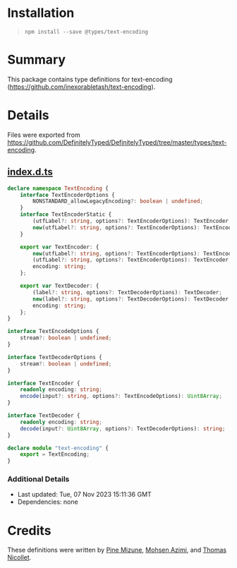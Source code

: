 # Installation
> `npm install --save @types/text-encoding`

# Summary
This package contains type definitions for text-encoding (https://github.com/inexorabletash/text-encoding).

# Details
Files were exported from https://github.com/DefinitelyTyped/DefinitelyTyped/tree/master/types/text-encoding.
## [index.d.ts](https://github.com/DefinitelyTyped/DefinitelyTyped/tree/master/types/text-encoding/index.d.ts)
````ts
declare namespace TextEncoding {
    interface TextEncoderOptions {
        NONSTANDARD_allowLegacyEncoding?: boolean | undefined;
    }
    interface TextEncoderStatic {
        (utfLabel?: string, options?: TextEncoderOptions): TextEncoder;
        new(utfLabel?: string, options?: TextEncoderOptions): TextEncoder;
    }

    export var TextEncoder: {
        new(utfLabel?: string, options?: TextEncoderOptions): TextEncoder;
        (utfLabel?: string, options?: TextEncoderOptions): TextEncoder;
        encoding: string;
    };

    export var TextDecoder: {
        (label?: string, options?: TextDecoderOptions): TextDecoder;
        new(label?: string, options?: TextDecoderOptions): TextDecoder;
        encoding: string;
    };
}

interface TextEncodeOptions {
    stream?: boolean | undefined;
}

interface TextDecoderOptions {
    stream?: boolean | undefined;
}

interface TextEncoder {
    readonly encoding: string;
    encode(input?: string, options?: TextEncodeOptions): Uint8Array;
}

interface TextDecoder {
    readonly encoding: string;
    decode(input?: Uint8Array, options?: TextDecoderOptions): string;
}

declare module "text-encoding" {
    export = TextEncoding;
}

````

### Additional Details
 * Last updated: Tue, 07 Nov 2023 15:11:36 GMT
 * Dependencies: none

# Credits
These definitions were written by [Pine Mizune](https://github.com/pine), [Mohsen Azimi](https://github.com/mohsen1), and [Thomas Nicollet](https://github.com/nwmqpa).
